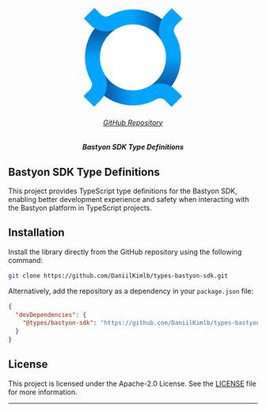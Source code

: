 
<p align='center'>
  <img src='./logo.png' alt='PocketNet' width='200'/>
</p>

<h6 align='center'>
<a href="https://github.com/DaniilKimlb/types-bastyon-sdk">GitHub Repository</a>
</h6>

<h5 align='center'>
<b>Bastyon SDK Type Definitions</b>
</h5>

## Bastyon SDK Type Definitions

This project provides TypeScript type definitions for the Bastyon SDK, enabling better development experience and safety when interacting with the Bastyon platform in TypeScript projects.

## Installation

Install the library directly from the GitHub repository using the following command:

```bash
git clone https://github.com/DaniilKimlb/types-bastyon-sdk.git
```

Alternatively, add the repository as a dependency in your `package.json` file:

```json
{
  "devDependencies": {
    "@types/bastyon-sdk": "https://github.com/DaniilKimlb/types-bastyon-sdk.git"
  }
}


```
## License

This project is licensed under the Apache-2.0 License. See the [LICENSE](./LICENSE) file for more information.

---
